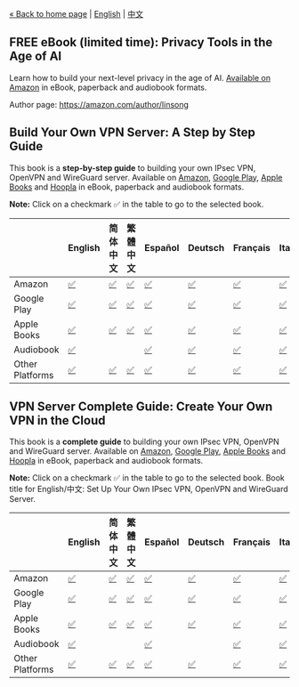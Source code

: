 [&laquo; Back to home page](../README.md) | [English](vpn-book.md) | [中文](vpn-book-zh.md)

## FREE eBook (limited time): Privacy Tools in the Age of AI

Learn how to build your next-level privacy in the age of AI. [Available on Amazon](https://books2read.com/privacy?store=amazon) in eBook, paperback and audiobook formats.

Author page: https://amazon.com/author/linsong

## Build Your Own VPN Server: A Step by Step Guide

This book is a **step-by-step guide** to building your own IPsec VPN, OpenVPN and WireGuard server. Available on [Amazon](https://books2read.com/vpnguide?store=amazon), [Google Play](https://books2read.com/vpnguide?store=google), [Apple Books](https://books2read.com/vpnguide?store=apple) and [Hoopla](https://books2read.com/vpnguide?store=hoopla) in eBook, paperback and audiobook formats.

**Note:** Click on a checkmark ✅ in the table to go to the selected book.

| | English | 简体中文 | 繁體中文 | Español | Deutsch | Français | Italiano | Nederlands | Português | 日本語 |
| --- | --- | --- | --- | --- | --- | --- | --- | --- | --- | --- |
| Amazon | [✅](https://books2read.com/vpnguide?store=amazon) | [✅](https://books2read.com/vpnguidezh?store=amazon) | [✅](https://books2read.com/vpnguidezht?store=amazon) | [✅](https://books2read.com/vpnguidees?store=amazon) | [✅](https://books2read.com/vpnguidede?store=amazon) | [✅](https://books2read.com/vpnguidefr?store=amazon) | [✅](https://books2read.com/vpnguideit?store=amazon) | [✅](https://books2read.com/vpnguidenl?store=amazon) | [✅](https://books2read.com/vpnguidept?store=amazon) | [✅](https://books2read.com/vpnguideja?store=amazon) |
| Google Play | [✅](https://books2read.com/vpnguide?store=google) | [✅](https://books2read.com/vpnguidezh?store=google) | [✅](https://books2read.com/vpnguidezht?store=google) | [✅](https://books2read.com/vpnguidees?store=google) | [✅](https://books2read.com/vpnguidede?store=google) | [✅](https://books2read.com/vpnguidefr?store=google) | [✅](https://books2read.com/vpnguideit?store=google) | [✅](https://books2read.com/vpnguidenl?store=google) | [✅](https://books2read.com/vpnguidept?store=google) | |
| Apple Books | [✅](https://books2read.com/vpnguide?store=apple) | [✅](https://books2read.com/vpnguidezh?store=apple) | [✅](https://books2read.com/vpnguidezht?store=apple) | [✅](https://books2read.com/vpnguidees?store=apple) | [✅](https://books2read.com/vpnguidede?store=apple) | [✅](https://books2read.com/vpnguidefr?store=apple) | [✅](https://books2read.com/vpnguideit?store=apple) | [✅](https://books2read.com/vpnguidenl?store=apple) | [✅](https://books2read.com/vpnguidept?store=apple) | |
| Audiobook | [✅](https://books2read.com/vpnguide?store=audible-audio&format=AUDIOBOOK) | | | [✅](https://books2read.com/vpnguidees?store=audible-audio&format=AUDIOBOOK) | [✅](https://books2read.com/vpnguidede?store=google-audio&format=AUDIOBOOK) | [✅](https://books2read.com/vpnguidefr?store=audible-audio&format=AUDIOBOOK) | [✅](https://books2read.com/vpnguideit?store=audible-audio&format=AUDIOBOOK) | | [✅](https://books2read.com/vpnguidept?store=google-audio&format=AUDIOBOOK) | |
| Other Platforms | [✅](https://books2read.com/vpnguide) | [✅](https://books2read.com/vpnguidezh) | [✅](https://books2read.com/vpnguidezht) | [✅](https://books2read.com/vpnguidees) | [✅](https://books2read.com/vpnguidede) | [✅](https://books2read.com/vpnguidefr) | [✅](https://books2read.com/vpnguideit) | [✅](https://books2read.com/vpnguidenl) | [✅](https://books2read.com/vpnguidept) | [✅](https://books2read.com/vpnguideja) |

## VPN Server Complete Guide: Create Your Own VPN in the Cloud

This book is a **complete guide** to building your own IPsec VPN, OpenVPN and WireGuard server. Available on [Amazon](https://books2read.com/vpn?store=amazon), [Google Play](https://books2read.com/vpn?store=google), [Apple Books](https://books2read.com/vpn?store=apple) and [Hoopla](https://books2read.com/vpn?store=hoopla) in eBook, paperback and audiobook formats.

**Note:** Click on a checkmark ✅ in the table to go to the selected book. Book title for English/中文: Set Up Your Own IPsec VPN, OpenVPN and WireGuard Server.

| | English | 简体中文 | 繁體中文 | Español | Deutsch | Français | Italiano | 日本語 |
| --- | --- | --- | --- | --- | --- | --- | --- | --- |
| Amazon | [✅](https://books2read.com/vpn?store=amazon) | [✅](https://books2read.com/vpnzh?store=amazon) | [✅](https://books2read.com/vpnzht?store=amazon) | [✅](https://books2read.com/vpnes?store=amazon) | [✅](https://books2read.com/vpnde?store=amazon) | [✅](https://books2read.com/vpnfr?store=amazon) | [✅](https://books2read.com/vpnit?store=amazon) | [✅](https://books2read.com/vpnja?store=amazon) |
| Google Play | [✅](https://books2read.com/vpn?store=google) | [✅](https://books2read.com/vpnzh?store=google) | [✅](https://books2read.com/vpnzht?store=google) | [✅](https://books2read.com/vpnes?store=google) | [✅](https://books2read.com/vpnde?store=google) | [✅](https://books2read.com/vpnfr?store=google) | [✅](https://books2read.com/vpnit?store=google) | |
| Apple Books | [✅](https://books2read.com/vpn?store=apple) | [✅](https://books2read.com/vpnzh?store=apple) | [✅](https://books2read.com/vpnzht?store=apple) | [✅](https://books2read.com/vpnes?store=apple) | [✅](https://books2read.com/vpnde?store=apple) | [✅](https://books2read.com/vpnfr?store=apple) | [✅](https://books2read.com/vpnit?store=apple) | |
| Audiobook | [✅](https://books2read.com/vpn?store=audible-audio&format=AUDIOBOOK) | | | [✅](https://books2read.com/vpnes?store=audible-audio&format=AUDIOBOOK) | | [✅](https://books2read.com/vpnfr?store=audible-audio&format=AUDIOBOOK) | [✅](https://books2read.com/vpnit?store=audible-audio&format=AUDIOBOOK) | |
| Other Platforms | [✅](https://books2read.com/vpn) | [✅](https://books2read.com/vpnzh) | [✅](https://books2read.com/vpnzht) | [✅](https://books2read.com/vpnes) | [✅](https://books2read.com/vpnde) | [✅](https://books2read.com/vpnfr) | [✅](https://books2read.com/vpnit) | [✅](https://books2read.com/vpnja) |
